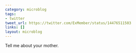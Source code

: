 ```yaml
---
category: microblog
tags:
- twitter
tweet_url: https://twitter.com/ExMember/status/14476511503
links: []
layout: microblog
---
```

Tell me about your mother.
